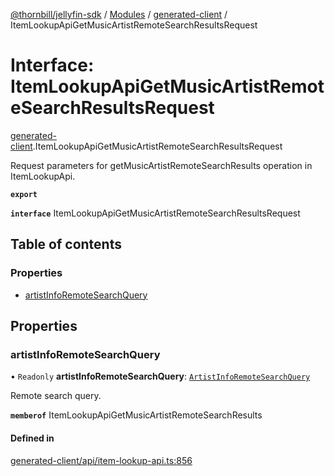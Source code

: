 [@thornbill/jellyfin-sdk](../README.md) / [Modules](../modules.md) / [generated-client](../modules/generated_client.md) / ItemLookupApiGetMusicArtistRemoteSearchResultsRequest

# Interface: ItemLookupApiGetMusicArtistRemoteSearchResultsRequest

[generated-client](../modules/generated_client.md).ItemLookupApiGetMusicArtistRemoteSearchResultsRequest

Request parameters for getMusicArtistRemoteSearchResults operation in ItemLookupApi.

**`export`**

**`interface`** ItemLookupApiGetMusicArtistRemoteSearchResultsRequest

## Table of contents

### Properties

- [artistInfoRemoteSearchQuery](generated_client.ItemLookupApiGetMusicArtistRemoteSearchResultsRequest.md#artistinforemotesearchquery)

## Properties

### artistInfoRemoteSearchQuery

• `Readonly` **artistInfoRemoteSearchQuery**: [`ArtistInfoRemoteSearchQuery`](index.api.ArtistInfoRemoteSearchQuery.md)

Remote search query.

**`memberof`** ItemLookupApiGetMusicArtistRemoteSearchResults

#### Defined in

[generated-client/api/item-lookup-api.ts:856](https://github.com/thornbill/jellyfin-sdk-typescript/blob/eb13db7/src/generated-client/api/item-lookup-api.ts#L856)
